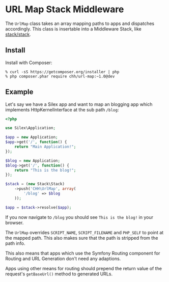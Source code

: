 # URL Map Stack Middleware

The `UrlMap` class takes an array mapping paths to apps and dispatches
accordingly. This class is insertable into a Middleware Stack, like
[stack/stack](http://github.com/stackphp/stack).

## Install

Install with Composer:

    % curl -sS https://getcomposer.org/installer | php
    % php composer.phar require chh/url-map:~1.0@dev

## Example

Let's say we have a Silex app and want to map an blogging app which
implements HttpKernelInterface at the sub path `/blog`:

```php
<?php

use Silex\Application;

$app = new Application;
$app->get('/', function() {
    return "Main Application!";
});

$blog = new Application;
$blog->get('/', function() {
    return "This is the blog!";
});

$stack = (new Stack\Stack)
    ->push('CHH\UrlMap', array(
        '/blog' => $blog
    ));

$app = $stack->resolve($app);
```

If you now navigate to `/blog` you should see `This is the blog!` in your
browser.

The `UrlMap` overrides `SCRIPT_NAME`, `SCRIPT_FILENAME` and `PHP_SELF`
to point at the mapped path. This also makes sure that the path is
stripped from the path info.

This also means that apps which use the Symfony Routing component for
Routing and URL Generation don't need any adaptions.

Apps using other means for routing should prepend the return value of the 
request's `getBaseUrl()` method to generated URLs.

[Stack]: http://github.com/stackphp/stack

